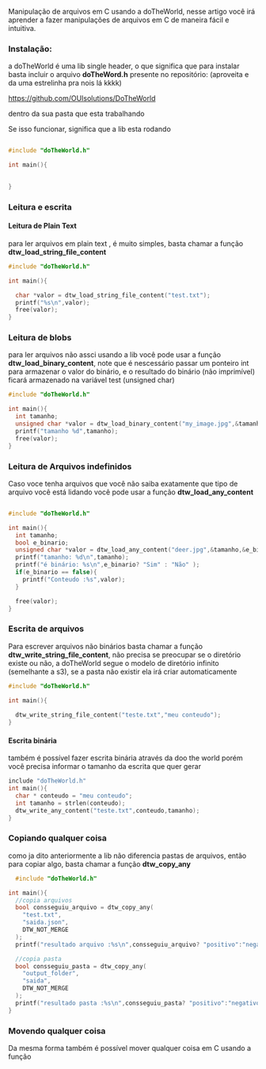
Manipulação de arquivos em C usando a doTheWorld,
nesse artigo você irá aprender a fazer manipulações de arquivos em
C de maneira fácil e intuitiva.


### Instalação:
a doTheWorld é uma lib single header, o que significa  que para instalar basta 
incluir o arquivo **doTheWord.h** presente no repositório:
(aproveita e da uma estrelinha pra nois lá kkkk)

https://github.com/OUIsolutions/DoTheWorld 

 dentro da sua pasta que esta trabalhando 

Se isso funcionar, significa que a lib esta rodando 
~~~c

#include "doTheWorld.h"

int main(){ 
    

}
~~~

### Leitura e escrita 

#### Leitura de Plain Text 
para ler arquivos em plain text , é muito simples, basta chamar a
função **dtw_load_string_file_content**

~~~c
#include "doTheWorld.h"

int main(){ 

  char *valor = dtw_load_string_file_content("test.txt");
  printf("%s\n",valor);
  free(valor);
}
~~~
### Leitura de blobs
para ler arquivos  não assci usando a lib você pode usar a função 
**dtw_load_binary_content**,  note que é nescessário passar um ponteiro int 
para armazenar o valor do binário, e o resultado do binário (não imprimível)
ficará armazenado na variável test (unsigned char)

~~~c
#include "doTheWorld.h"

int main(){ 
  int tamanho;
  unsigned char *valor = dtw_load_binary_content("my_image.jpg",&tamanho);
  printf("tamanho %d",tamanho);
  free(valor);
}
~~~
### Leitura de Arquivos indefinidos

Caso voce tenha arquivos que você não saiba exatamente que tipo de 
arquivo você está lidando você pode usar a função 
**dtw_load_any_content**
~~~c

#include "doTheWorld.h"

int main(){ 
  int tamanho;
  bool e_binario;
  unsigned char *valor = dtw_load_any_content("deer.jpg",&tamanho,&e_binario);
  printf("tamanho: %d\n",tamanho);
  printf("é binário: %s\n",e_binario? "Sim" : "Não" );
  if(e_binario == false){
    printf("Conteudo :%s",valor);
  }

  free(valor);
}
~~~

### Escrita de arquivos 

Para escrever arquivos não binários basta chamar a função 
**dtw_write_string_file_content**, não precisa se preocupar 
se o diretório existe ou não, a doTheWorld segue o modelo 
de diretório infinito (semelhante a s3), se a pasta não existir 
ela irá criar automaticamente 
~~~c
#include "doTheWorld.h"

int main(){ 
  
  dtw_write_string_file_content("teste.txt","meu conteudo");
}
~~~
#### Escrita binária 
também é possível fazer escrita binária através da doo the world 
porém você precisa informar o tamanho da escrita que quer gerar 


~~~c
include "doTheWorld.h"
int main(){ 
  char * conteudo = "meu conteudo";
  int tamanho = strlen(conteudo);
  dtw_write_any_content("teste.txt",conteudo,tamanho);
}
~~~

### Copiando qualquer coisa
como ja dito anteriormente a lib não diferencia pastas de arquivos, então 
para copiar algo, basta chamar a função **dtw_copy_any**

~~~c
  #include "doTheWorld.h"

int main(){ 
  //copia arquivos
  bool consseguiu_arquivo = dtw_copy_any(
    "test.txt",
    "saida.json",
    DTW_NOT_MERGE
  );
  printf("resultado arquivo :%s\n",consseguiu_arquivo? "positivo":"negativo");

  //copia pasta
  bool consseguiu_pasta = dtw_copy_any(
    "output_folder",
    "saida",
    DTW_NOT_MERGE
  );
  printf("resultado pasta :%s\n",consseguiu_pasta? "positivo":"negativo");
}
~~~

### Movendo qualquer coisa 
Da mesma forma também é possível mover qualquer coisa em C usando a função
